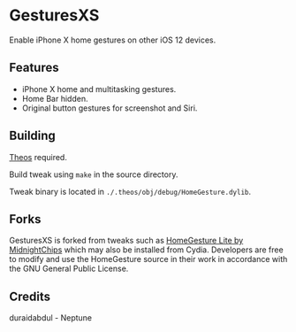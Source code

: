 # GesturesXS

Enable iPhone X home gestures on other iOS 12 devices.

## Features
* iPhone X home and multitasking gestures.
* Home Bar hidden.
* Original button gestures for screenshot and Siri.


## Building
[Theos](https://github.com/theos/theos) required.

Build tweak using `make` in the source directory.

Tweak binary is located in `./.theos/obj/debug/HomeGesture.dylib`.


## Forks
GesturesXS is forked from tweaks such as [HomeGesture Lite by MidnightChips](https://repo.packix.com/package/com.vitataf.homegesturelite/) which may also be installed from Cydia. Developers are free to modify and use the HomeGesture source in their work in accordance with the GNU General Public License.

## Credits
duraidabdul - Neptune
